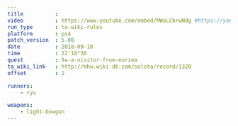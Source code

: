 ```yaml
---
title          :
video          : https://www.youtube.com/embed/MWoLCbrwNdg #https://youtu.be/MWoLCbrwNdg
run_type       : ta-wiki-rules
platform       : ps4
patch_version  : 5.00
date           : 2018-09-18
time           : 22'18"38
quest          : 9★-a-visitor-from-eorzea
ta_wiki_link   : http://mhw.wiki-db.com/solota/record/1320
offset         : 2

runners:
    - ryu

weapons:
    - light-bowgun
---
```


